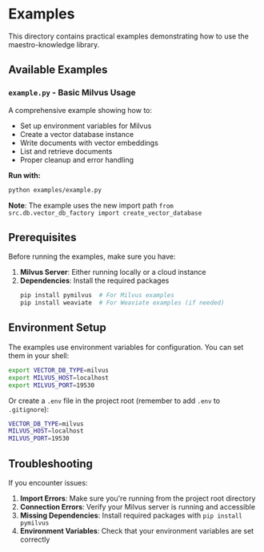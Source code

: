 # Examples

This directory contains practical examples demonstrating how to use the maestro-knowledge library.

## Available Examples

### `example.py` - Basic Milvus Usage
A comprehensive example showing how to:
- Set up environment variables for Milvus
- Create a vector database instance
- Write documents with vector embeddings
- List and retrieve documents
- Proper cleanup and error handling

**Run with:**
```bash
python examples/example.py
```

**Note**: The example uses the new import path `from src.db.vector_db_factory import create_vector_database`

## Prerequisites

Before running the examples, make sure you have:

1. **Milvus Server**: Either running locally or a cloud instance
2. **Dependencies**: Install the required packages
   ```bash
   pip install pymilvus  # For Milvus examples
   pip install weaviate  # For Weaviate examples (if needed)
   ```

## Environment Setup

The examples use environment variables for configuration. You can set them in your shell:

```bash
export VECTOR_DB_TYPE=milvus
export MILVUS_HOST=localhost
export MILVUS_PORT=19530
```

Or create a `.env` file in the project root (remember to add `.env` to `.gitignore`):

```bash
VECTOR_DB_TYPE=milvus
MILVUS_HOST=localhost
MILVUS_PORT=19530
```

## Troubleshooting

If you encounter issues:

1. **Import Errors**: Make sure you're running from the project root directory
2. **Connection Errors**: Verify your Milvus server is running and accessible
3. **Missing Dependencies**: Install required packages with `pip install pymilvus`
4. **Environment Variables**: Check that your environment variables are set correctly 